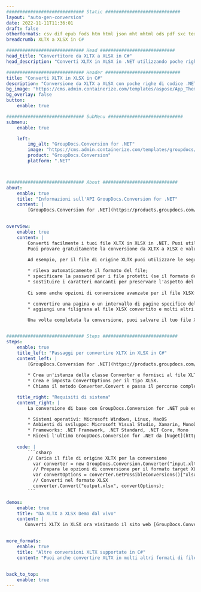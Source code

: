 ```yaml
---
############################# Static ############################
layout: "auto-gen-conversion"
date: 2022-11-11T11:36:01
draft: false
otherformats: csv dif epub fods htm html json mht mhtml ods pdf sxc tex tsv xlam xls xlsb xlsm xlsx xlt xltm xltx xml xps
breadcrumb: XLTX a XLSX in C#

############################# Head ############################
head_title: "Convertitore da XLTX a XLSX in C#"
head_description: "Converti XLTX in XLSX in .NET utilizzando poche righe di codice. Utilizza l'API di conversione dei documenti di GroupDocs per convertire oltre 160 formati di file."

############################# Header ############################
title: "Converti XLTX in XLSX in C#"
description: "Conversione da XLTX a XLSX con poche righe di codice .NET"
bg_image: "https://cms.admin.containerize.com/templates/aspose/App_Themes/V3/images/bg/header1.png"
bg_overlay: false
button:
    enable: true

############################# SubMenu ############################
submenu:
    enable: true

    left:
        img_alt: "GroupDocs.Conversion for .NET"
        image: "https://cms.admin.containerize.com/templates/groupdocs/images/product-logos/90x90-noborder/groupdocs-conversion-net.png"
        product: "GroupDocs.Conversion"
        platform: ".NET"



############################# About ############################
about:
    enable: true
    title: "Informazioni sull'API GroupDocs.Conversion for .NET"
    content: |
        [GroupDocs.Conversion for .NET](https://products.groupdocs.com/conversion/net/) può essere utilizzato per convertire Microsoft Word, Excel, PowerPoint, PDF, Visio e altri formati. GroupDocs.Conversion è un'API standalone adatta per sistemi interni e back-end in cui sono richieste prestazioni elevate. Non dipende da alcun software come Microsoft o Open Office.
    

overview:
    enable: true
    content: |
        Converti facilmente i tuoi file XLTX in XLSX in .NET. Puoi utilizzare solo un paio di righe di codice C# in qualsiasi piattaforma a tua scelta come: Windows, Linux, macOS.
        Puoi provare gratuitamente la conversione da XLTX a XLSX e valutare la qualità dei risultati della conversione. Insieme a semplici scenari di conversione di file, puoi provare opzioni più avanzate per caricare il file di origine XLTX e per salvare il risultato di output XLSX. 
        
        Ad esempio, per il file di origine XLTX puoi utilizzare le seguenti opzioni di caricamento:

        * rileva automaticamente il formato del file;
        * specificare la password per i file protetti (se il formato del file lo supporta);
        * sostituire i caratteri mancanti per preservare l'aspetto del documento.
        
        Ci sono anche opzioni di conversione avanzate per il file XLSX:

        * convertire una pagina o un intervallo di pagine specifico del documento;
        * aggiungi una filigrana al file XLSX convertito e molti altri.

        Una volta completata la conversione, puoi salvare il tuo file XLSX nel percorso del file locale o in qualsiasi archivio di terze parti come FTP, Amazon S3, Google Drive, Dropbox ecc. Nota: per convertire XLTX in {{ TO}} non è necessario alcun software aggiuntivo installato, come MS Office, Open Office, Adobe Acrobat Reader ecc.


############################# Steps ############################
steps:
    enable: true
    title_left: "Passaggi per convertire XLTX in XLSX in C#"
    content_left: |
        [GroupDocs.Conversion for .NET](https://products.groupdocs.com/conversion/net/) consente agli sviluppatori di convertire facilmente un file XLTX in XLSX con poche righe di codice.
        
        * Crea un'istanza della classe Converter e fornisci al file XLTX il percorso completo
        * Crea e imposta ConvertOptions per il tipo XLSX.
        * Chiama il metodo Converter.Convert e passa il percorso completo e il formato (XLSX) come parametro

    title_right: "Requisiti di sistema"
    content_right: |
        La conversione di base con GroupDocs.Conversion for .NET può essere eseguita in pochi semplici passaggi. Le nostre API sono supportate su tutte le principali piattaforme e sistemi operativi. Prima di eseguire il codice seguente, assicurati di avere i seguenti prerequisiti installati sul tuo sistema.

        * Sistemi operativi: Microsoft Windows, Linux, MacOS
        * Ambienti di sviluppo: Microsoft Visual Studio, Xamarin, MonoDevelop
        * Frameworks: .NET Framework, .NET Standard, .NET Core, Mono
        * Ricevi l'ultimo GroupDocs.Conversion for .NET da [Nuget](https://www.nuget.org/packages/groupdocs.conversion)
         
    code: |
        ```csharp    
        // Carica il file di origine XLTX per la conversione
          var converter = new GroupDocs.Conversion.Converter("input.xltx");
          // Prepara le opzioni di conversione per il formato target XLSX
          var convertOptions = converter.GetPossibleConversions()["xlsx"].ConvertOptions;
          // Converti nel formato XLSX
          converter.Convert("output.xlsx", convertOptions);
        ```

demos:
    enable: true
    title: "Da XLTX a XLSX Demo dal vivo"
    content: |
       Converti XLTX in XLSX ora visitando il sito web [GroupDocs.Conversion App](https://products.groupdocs.app/conversion/family). La demo online presenta i seguenti vantaggi
          

more_formats:
    enable: true
    title: "Altre conversioni XLTX supportate in C#"
    content: "Puoi anche convertire XLTX in molti altri formati di file. Si prega di consultare l'elenco di seguito."
       
       
back_to_top:
    enable: true
---
```

